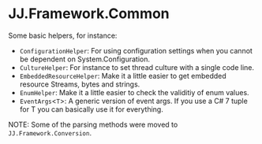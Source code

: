 ﻿# JJ.Framework.Common

Some basic helpers, for instance:

* `ConfigurationHelper`: For using configuration settings when you cannot be dependent on System.Configuration.
* `CultureHelper`: For instance to set thread culture with a single code line.
* `EmbeddedResourceHelper`: Make it a little easier to get embedded resource Streams, bytes and strings.
* `EnumHelper`: Make it a little easier to check the validitiy of enum values.
* `EventArgs`<`T`>: A generic version of event args. If you use a C# 7 tuple for T you can basically use it for everything.

NOTE: Some of the parsing methods were moved to `JJ.Framework.Conversion`.